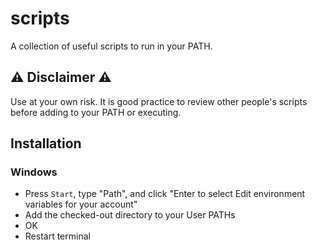 # scripts
A collection of useful scripts to run in your PATH.

## ⚠️ Disclaimer ⚠️
Use at your own risk. It is good practice to review other people's scripts before adding to your PATH or executing.

## Installation
### Windows
- Press ```Start```, type "Path", and click "Enter to select Edit environment variables for your account"
- Add the checked-out directory to your User PATHs
- OK
- Restart terminal
